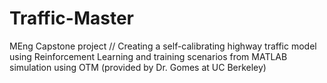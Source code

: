 # Traffic-Master
MEng Capstone project
//
Creating a self-calibrating highway traffic model using Reinforcement Learning and training scenarios from MATLAB simulation using OTM (provided by Dr. Gomes at UC Berkeley)
